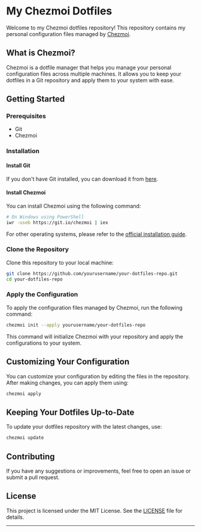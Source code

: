 # My Chezmoi Dotfiles

Welcome to my Chezmoi dotfiles repository! This repository contains my personal configuration files managed by [Chezmoi](https://www.chezmoi.io/).

## What is Chezmoi?

Chezmoi is a dotfile manager that helps you manage your personal configuration files across multiple machines. It allows you to keep your dotfiles in a Git repository and apply them to your system with ease.

## Getting Started

### Prerequisites

- Git
- Chezmoi

### Installation

#### Install Git

If you don't have Git installed, you can download it from [here](https://git-scm.com/downloads).

#### Install Chezmoi

You can install Chezmoi using the following command:

```sh
# On Windows using PowerShell
iwr -useb https://git.io/chezmoi | iex
```

For other operating systems, please refer to the [official installation guide](https://www.chezmoi.io/install/).

### Clone the Repository

Clone this repository to your local machine:

```sh
git clone https://github.com/yourusername/your-dotfiles-repo.git
cd your-dotfiles-repo
```

### Apply the Configuration

To apply the configuration files managed by Chezmoi, run the following command:

```sh
chezmoi init --apply yourusername/your-dotfiles-repo
```

This command will initialize Chezmoi with your repository and apply the configurations to your system.

## Customizing Your Configuration

You can customize your configuration by editing the files in the repository. After making changes, you can apply them using:

```sh
chezmoi apply
```

## Keeping Your Dotfiles Up-to-Date

To update your dotfiles repository with the latest changes, use:

```sh
chezmoi update
```

## Contributing

If you have any suggestions or improvements, feel free to open an issue or submit a pull request.

## License

This project is licensed under the MIT License. See the [LICENSE](LICENSE) file for details.

---


